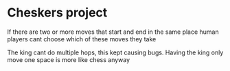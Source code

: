 # Cheskers project

If there are two or more moves that start and end in the same place human players cant choose which of these moves they take

The king cant do multiple hops, this kept causing bugs. Having the king only move one space is more like chess anyway
